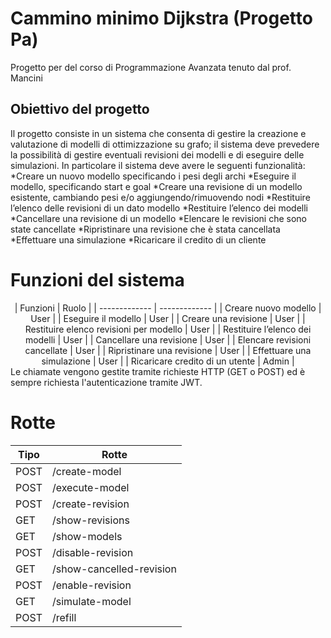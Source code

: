 # Cammino minimo Dijkstra (Progetto Pa)
Progetto per del corso di Programmazione Avanzata tenuto dal prof. Mancini

## Obiettivo del progetto
Il progetto consiste in un sistema che consenta di gestire la creazione e valutazione di modelli di ottimizzazione su grafo; il sistema deve prevedere la possibilità di gestire eventuali revisioni dei modelli e di eseguire delle simulazioni.
In particolare il sistema deve avere le seguenti funzionalità:
*Creare un nuovo modello specificando i pesi degli archi
*Eseguire il modello, specificando start e goal
*Creare una revisione di un modello esistente, cambiando pesi e/o aggiungendo/rimuovendo nodi
*Restituire l’elenco delle revisioni di un dato modello
*Restituire l’elenco dei modelli
*Cancellare una revisione di un modello
*Elencare le revisioni che sono state cancellate
*Ripristinare una revisione che è stata cancellata
*Effettuare una simulazione 
*Ricaricare il credito di un cliente



# Funzioni del sistema
<div align="center">
| Funzioni | Ruolo |
| ------------- | ------------- |
| Creare nuovo modello  | User  |
| Eseguire il modello  | User  |
| Creare una revisione | User |
| Restituire elenco revisioni per modello  | User  |
| Restituire l’elenco dei modelli  | User  |
| Cancellare una revisione | User  |
| Elencare revisioni cancellate  | User |
| Ripristinare una revisione  | User  |
| Effettuare una simulazione  | User  |
| Ricaricare credito di un utente  | Admin |
</div>
Le chiamate vengono gestite tramite richieste HTTP (GET o POST) ed è sempre richiesta l'autenticazione tramite JWT.

# Rotte
| Tipo | Rotte |
| ------------- | ------------- |
| POST | /create-model |
| POST | /execute-model |
| POST | /create-revision |
| GET | /show-revisions |
| GET | /show-models |
| POST | /disable-revision |
| GET | /show-cancelled-revision |
| POST | /enable-revision |
| GET | /simulate-model |
| POST | /refill |

